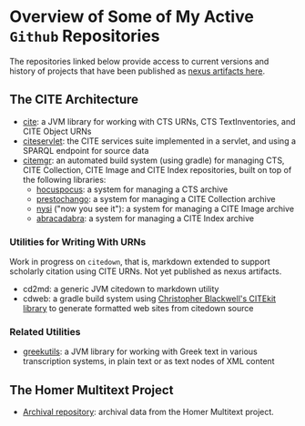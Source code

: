 
# Overview of Some of My Active `Github` Repositories #

The repositories linked below provide access to current versions and history of projects that have been published as [nexus artifacts here][nexus].

[nexus]: http://beta.hpcc.uh.edu/nexus


## The CITE Architecture ##


-  [cite][1]:  a JVM library for working with CTS URNs, CTS TextInventories, and CITE Object URNs
- [citeservlet][2]:  the CITE services suite implemented in a servlet, and using a SPARQL endpoint for source data
- [citemgr][4]:  an automated build system (using gradle) for managing CTS, CITE Collection, CITE Image and CITE Index repositories, built on top of the following libraries:
    - [hocuspocus][3]: a system for managing a CTS archive
    - [prestochango][7]:  a system for managing a CITE Collection archive
    - [nysi][8] ("now you see it"): a system for managing a CITE Image archive
    - [abracadabra][9]:  a system for managing a CITE Index archive
 

### Utilities for Writing With URNs ###

Work in progress on `citedown`, that is, markdown extended to support scholarly citation using CITE URNs.  Not yet published as nexus artifacts.

- cd2md:  a generic JVM citedown to markdown utility
- cdweb: a gradle build system using [Christopher Blackwell's CITEkit  library][12] to generate formatted web sites from citedown source 


[12]: https://bitbucket.org/Eumaeus/citekit

[11]: https://github.com/neelsmith/cdweb

[10]: https://github.com/neelsmith/cd2md

### Related Utilities ###

- [greekutils][6]: a JVM library for working with Greek text in various transcription systems, in plain text or as text nodes of XML content

## The Homer Multitext Project ##

- [Archival repository][5]: archival data from the Homer Multitext project.


[9]: https://github.com/neelsmith/abracadabra

[8]: https://github.com/neelsmith/nysi

[7]: https://github.com/neelsmith/prestochango

[6]: https://github.com/neelsmith/greekutils

[5]: https://github.com/neelsmith/hmtarchive

[4]: https://github.com/neelsmith/citemgr

[3]: https://github.com/neelsmith/hocuspocus

[1]: https://github.com/neelsmith/cite

[2]: https://github.com/neelsmith/citeservlet